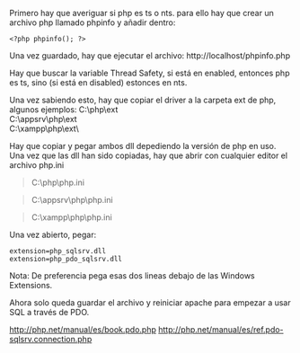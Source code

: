 Primero hay que averiguar si php es ts o nts. para ello hay que crear un archivo php llamado phpinfo y añadir dentro:
```
<?php phpinfo(); ?>
```

Una vez guardado, hay que ejecutar el archivo:
http://localhost/phpinfo.php

Hay que buscar la variable Thread Safety, si está en enabled, entonces php es ts, sino (si está en disabled) estonces en nts.

Una vez sabiendo esto, hay que copiar el driver a la carpeta ext de php, algunos ejemplos:
C:\php\ext\
C:\appsrv\php\ext\
C:\xampp\php\ext\

Hay que copiar y pegar ambos dll depediendo la versión de php en uso. Una vez que las dll han sido copiadas, hay que abrir con cualquier editor el archivo php.ini
> C:\php\php.ini

> C:\appsrv\php\php.ini

> C:\xampp\php\php.ini

Una vez abierto, pegar:
```
extension=php_sqlsrv.dll
extension=php_pdo_sqlsrv.dll
```

Nota: De preferencia pega esas dos lineas debajo de las Windows Extensions.

Ahora solo queda guardar el archivo y reiniciar apache para empezar a usar SQL a través de PDO.

http://php.net/manual/es/book.pdo.php
http://php.net/manual/es/ref.pdo-sqlsrv.connection.php

